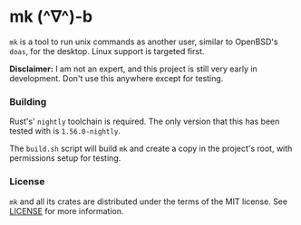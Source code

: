 # mk (^∇^)-b

`mk` is a tool to run unix commands as another user, similar to OpenBSD's `doas`, for the desktop. Linux support is targeted first.

**Disclaimer:** I am not an expert, and this project is still very early in development. Don't use this anywhere except for testing.

### Building

Rust's' `nightly` toolchain is required. The only version that this has been tested with is `1.56.0-nightly`.

The `build.sh` script will build `mk` and create a copy in the project's root, with permissions setup for testing.

### License

`mk` and all its crates are distributed under the terms of the MIT license. See [LICENSE](LICENSE) for more information.
